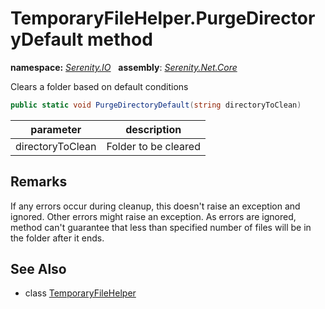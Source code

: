 # TemporaryFileHelper.PurgeDirectoryDefault method
**namespace:** *[Serenity.IO](../../README.md#serenity.io-namespace)*   **assembly**: *[Serenity.Net.Core](../../README.md)*

Clears a folder based on default conditions

```csharp
public static void PurgeDirectoryDefault(string directoryToClean)
```

| parameter | description |
| --- | --- |
| directoryToClean | Folder to be cleared |

## Remarks

If any errors occur during cleanup, this doesn't raise an exception and ignored. Other errors might raise an exception. As errors are ignored, method can't guarantee that less than specified number of files will be in the folder after it ends.

## See Also

* class [TemporaryFileHelper](../TemporaryFileHelper.md)